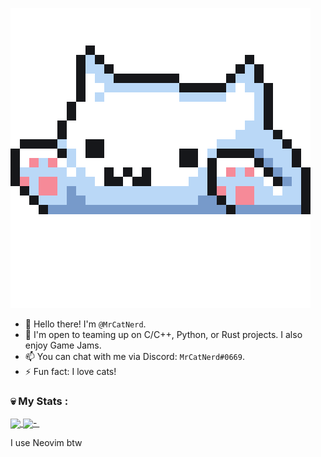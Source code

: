 ![](https://github.com/MrCatNerd/MrCatNerd/blob/main/assets/catgobrrr.gif)

- 👋 Hello there! I'm `@MrCatNerd`.
- 💞️ I'm open to teaming up on C/C++, Python, or Rust projects. I also enjoy Game Jams.
- 📫 You can chat with me via Discord: `MrCatNerd#0669`.
- ⚡ Fun fact: I love cats!

### 💀 My Stats :
<a href="https://github.com/MrCatNerd">
  <img align="center" src="https://github-readme-stats.vercel.app/api/top-langs/?username=mrcatnerd&theme=rose_pine&hide=css,html,markdown&langs_count=3" />
</a>
<a href="https://github.com/MrCatNerd">
  <img align="center" src="https://github-readme-stats.vercel.app/api?username=mrcatnerd&show_icons=true&count_private=true&line_height=27&theme=rose_pine" />-
</a>
<img src="https://komarev.com/ghpvc/?username=MrCatNerd&style=flat-square&color=blue" alt=""/>

I use Neovim btw

<!---
MrCatNerd/MrCatNerd is a ✨ special ✨ repository because its `README.md` (this file) appears on your GitHub profile.
You can click the Preview link to take a look at your changes.
--->
